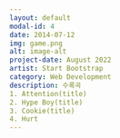 ```yaml
---
layout: default
modal-id: 4
date: 2014-07-12
img: game.png
alt: image-alt
project-date: August 2022
artist: Start Bootstrap
category: Web Development
description: 수록곡
1. Attention(title)
2. Hype Boy(title)
3. Cookie(title)
4. Hurt
---
```

